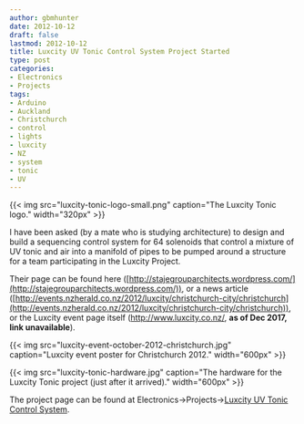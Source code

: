 ```yaml
---
author: gbmhunter
date: 2012-10-12
draft: false
lastmod: 2012-10-12
title: Luxcity UV Tonic Control System Project Started
type: post
categories:
- Electronics
- Projects
tags:
- Arduino
- Auckland
- Christchurch
- control
- lights
- luxcity
- NZ
- system
- tonic
- UV
---
```


{{< img src="luxcity-tonic-logo-small.png" caption="The Luxcity Tonic logo."  width="320px" >}}

I have been asked (by a mate who is studying architecture) to design and build a sequencing control system for 64 solenoids that control a mixture of UV tonic and air into a manifold of pipes to be pumped around a structure for a team participating in the Luxcity Project.

Their page can be found here ([http://stajegrouparchitects.wordpress.com/](http://stajegrouparchitects.wordpress.com/)), or a news article ([http://events.nzherald.co.nz/2012/luxcity/christchurch-city/christchurch](http://events.nzherald.co.nz/2012/luxcity/christchurch-city/christchurch)), or the Luxcity event page itself (http://www.luxcity.co.nz/, **as of Dec 2017, link unavailable**).

{{< img src="luxcity-event-october-2012-christchurch.jpg" caption="Luxcity event poster for Christchurch 2012."  width="600px" >}}

{{< img src="luxcity-tonic-hardware.jpg" caption="The hardware for the Luxcity Tonic project (just after it arrived)."  width="600px" >}}

The project page can be found at Electronics->Projects->[Luxcity UV Tonic Control System](/electronics/projects/luxcity-uv-tonic-control-system).
